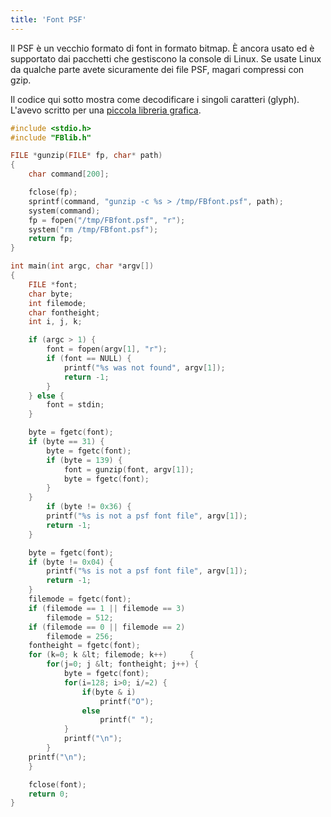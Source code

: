 ```yaml
---
title: 'Font PSF'
---
```


Il PSF è un vecchio formato di font in formato bitmap. È ancora usato ed è supportato dai pacchetti che gestiscono la console di Linux. Se usate Linux da qualche parte avete sicuramente dei file PSF, magari compressi con gzip.

Il codice qui sotto mostra come decodificare i singoli caratteri (glyph). L'avevo scritto per una [piccola libreria grafica](https://bitbucket.org/venza/libfb).

```c
#include <stdio.h>
#include "FBlib.h"

FILE *gunzip(FILE* fp, char* path)
{
    char command[200];

    fclose(fp);
    sprintf(command, "gunzip -c %s > /tmp/FBfont.psf", path);
    system(command);
    fp = fopen("/tmp/FBfont.psf", "r");
    system("rm /tmp/FBfont.psf");
    return fp;
}

int main(int argc, char *argv[])
{
    FILE *font;
    char byte;
    int filemode;
    char fontheight;
    int i, j, k;

    if (argc > 1) {
        font = fopen(argv[1], "r");
        if (font == NULL) {
            printf("%s was not found", argv[1]);
            return -1;
        }
    } else {
        font = stdin;
    }

    byte = fgetc(font);
    if (byte == 31) {
        byte = fgetc(font);
        if (byte = 139) {
            font = gunzip(font, argv[1]);
            byte = fgetc(font);
        }
    }
        if (byte != 0x36) {
        printf("%s is not a psf font file", argv[1]);
        return -1;
    }

    byte = fgetc(font);
    if (byte != 0x04) {
        printf("%s is not a psf font file", argv[1]);
        return -1;
    }
    filemode = fgetc(font);
    if (filemode == 1 || filemode == 3)
        filemode = 512;
    if (filemode == 0 || filemode == 2)
        filemode = 256;
    fontheight = fgetc(font);
    for (k=0; k &lt; filemode; k++)     {
        for(j=0; j &lt; fontheight; j++) {
            byte = fgetc(font);
            for(i=128; i>0; i/=2) {
                if(byte & i)
                    printf("O");
                else
                    printf(" ");
            }
            printf("\n");
        }
    printf("\n");
    }

    fclose(font);
    return 0;
}
```
